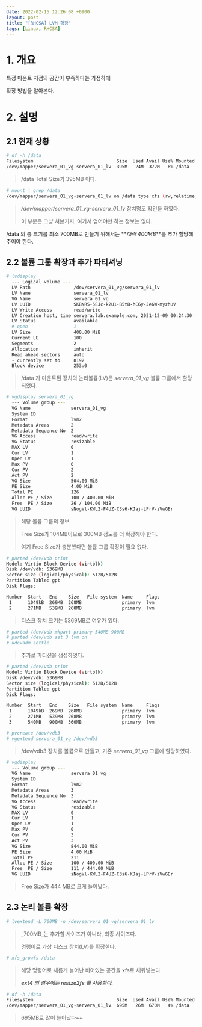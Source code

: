 ```yaml
---
date: 2022-02-15 12:26:08 +0900
layout: post
title: "[RHCSA] LVM 확장"
tags: [Linux, RHCSA]
---
```



# 1. 개요

특정 마운트 지점의 공간이 부족하다는 가정하에

확장 방법을 알아본다.



# 2. 설명

## 2.1 현재 상황

```bash
# df -h /data
Filesystem                               Size  Used Avail Use% Mounted on
/dev/mapper/servera_01_vg-servera_01_lv  395M   24M  372M   6% /data
```

> /data Total Size가 395MB 이다.



```bash
# mount | grep /data
/dev/mapper/servera_01_vg-servera_01_lv on /data type xfs (rw,relatime,seclabel,attr2,inode64,noquota)
```

> _/dev/mapper/servera_01_vg-servera_01_lv_ 장치명도 확인을 하였다.
>
> 이 부분은 그냥 쳐본거지, 여기서 얻어야만 하는 정보는 없다.



/data 의 총 크기를 최소 700MB로 만들기 위해서는 **_대략 400MB_**를 추가 할당해주어야 한다.



## 2.2 볼륨 그룹 확장과 추가 파티셔닝

```bash
# lvdisplay
  --- Logical volume ---
  LV Path                /dev/servera_01_vg/servera_01_lv
  LV Name                servera_01_lv
  VG Name                servera_01_vg
  LV UUID                SKBNR5-5EJc-k2U1-B5tB-hC6y-Je6W-myzhUV
  LV Write Access        read/write
  LV Creation host, time servera.lab.example.com, 2021-12-09 00:24:30 -0500
  LV Status              available
  # open                 1
  LV Size                400.00 MiB
  Current LE             100
  Segments               2
  Allocation             inherit
  Read ahead sectors     auto
  - currently set to     8192
  Block device           253:0
```

> /data 가 마운트된 장치의 논리볼륨(LV)은 _servera_01_vg_ 볼륨 그룹에서 할당되었다.



```bash
# vgdisplay servera_01_vg
  --- Volume group ---
  VG Name               servera_01_vg
  System ID             
  Format                lvm2
  Metadata Areas        2
  Metadata Sequence No  2
  VG Access             read/write
  VG Status             resizable
  MAX LV                0
  Cur LV                1
  Open LV               1
  Max PV                0
  Cur PV                2
  Act PV                2
  VG Size               504.00 MiB
  PE Size               4.00 MiB
  Total PE              126
  Alloc PE / Size       100 / 400.00 MiB
  Free  PE / Size       26 / 104.00 MiB
  VG UUID               sNogVl-KWL2-F4UZ-C3s6-KJaj-LPrV-zVwGEr
```

> 해당 볼륨 그룹의 정보.
>
> Free Size가 104MB이므로 300MB 정도를 더 확장해야 한다.
>
> 여기 Free Size가 충분했다면 볼륨 그룹 확장이 필요 없다.



```bash
# parted /dev/vdb print                                 
Model: Virtio Block Device (virtblk)
Disk /dev/vdb: 5369MB
Sector size (logical/physical): 512B/512B
Partition Table: gpt
Disk Flags:

Number  Start   End    Size   File system  Name     Flags
 1      1049kB  269MB  268MB               primary  lvm
 2      271MB   539MB  268MB               primary  lvm
```

> 디스크 장치 크기는 5369MB로 여유가 있다.



```bash
# parted /dev/vdb mkpart primary 540MB 900MB
# parted /dev/vdb set 3 lvm on
# udevadm settle
```

> 추가로 파티션을 생성하엿다.



```bash
# parted /dev/vdb print                                 
Model: Virtio Block Device (virtblk)
Disk /dev/vdb: 5369MB
Sector size (logical/physical): 512B/512B
Partition Table: gpt
Disk Flags:

Number  Start   End    Size   File system  Name     Flags
 1      1049kB  269MB  268MB               primary  lvm
 2      271MB   539MB  268MB               primary  lvm
 3      540MB   900MB  360MB               primary  lvm
```



```bash
# pvcreate /dev/vdb3
# vgextend servera_01_vg /dev/vdb3
```

> /dev/vdb3 장치를 볼륨으로 만들고, 기존 _servera_01_vg_ 그룹에 할당하였다.



```bash
# vgdisplay
  --- Volume group ---
  VG Name               servera_01_vg
  System ID             
  Format                lvm2
  Metadata Areas        3
  Metadata Sequence No  3
  VG Access             read/write
  VG Status             resizable
  MAX LV                0
  Cur LV                1
  Open LV               1
  Max PV                0
  Cur PV                3
  Act PV                3
  VG Size               844.00 MiB
  PE Size               4.00 MiB
  Total PE              211
  Alloc PE / Size       100 / 400.00 MiB
  Free  PE / Size       111 / 444.00 MiB
  VG UUID               sNogVl-KWL2-F4UZ-C3s6-KJaj-LPrV-zVwGEr
```

> Free Size가 444 MB로 크게 늘어났다.



## 2.3 논리 볼륨 확장

```bash
# lvextend -L 700MB -n /dev/servera_01_vg/servera_01_lv
```

> _700MB_는 추가할 사이즈가 아니라, 최종 사이즈다.
>
> 명령어로 가상 디스크 장치(LV)를 확장한다.



```bash
# xfs_growfs /data
```

> 해당 명령어로 새롭게 늘어난 비어있는 공간을 xfs로 채워넣는다.
>
> _**ext4 의 경우에는 resize2fs 를 사용한다.**_



```bash
# df -h /data
Filesystem                               Size  Used Avail Use% Mounted on
/dev/mapper/servera_01_vg-servera_01_lv  695M   26M  670M   4% /data
```

> 695MB로 많이 늘어났다~~

